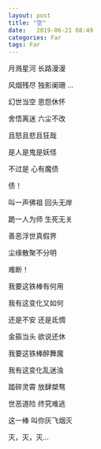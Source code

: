 ```yaml
---
layout: post
title: "空"
date:   2019-06-21 08:49
categories: Far
tags: Far
---
```


月溅星河 长路漫漫

风烟残尽 独影阑珊
...

幻世当空 恩怨休怀

舍悟离迷 六尘不改

且怒且悲且狂哉
 
是人是鬼是妖怪

不过是 心有魔债

债！

叫一声佛祖 回头无岸

跪一人为师 生死无关

善恶浮世真假界

尘缘散聚不分明

难断！

我要这铁棒有何用

我有这变化又如何 

还是不安 还是氐惆

金箍当头 欲说还休

我要这铁棒醉舞魔

我有这变化乱迷浊

踏碎灵霄 放肆桀骜

世恶道险 终究难逃

这一棒 叫你灰飞烟灭

灭，灭，灭...